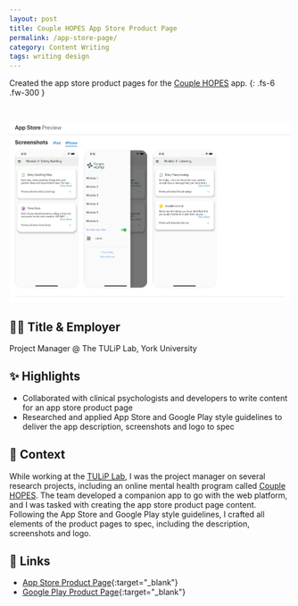 ```yaml
---
layout: post
title: Couple HOPES App Store Product Page
permalink: /app-store-page/
category: Content Writing
tags: writing design
---
```


Created the app store product pages for the [Couple HOPES](https://couplehopes.com/) app.
{: .fs-6 .fw-300 }

<a href="https://apps.apple.com/ca/app/couple-hopes/id1500199636/" target="_blank"><img src="/assets/images/CH-App-Store-1.png" class="table-wrapper" style="width:100%; max-height:20rem; object-fit:cover; overflow-y:clip; object-position: 100% 0; margin-top:2rem;" /></a>

## 👩‍💻 Title & Employer

Project Manager @ The TULiP Lab, York University

## ✨ Highlights

- Collaborated with clinical psychologists and developers to write content for an app store product page
- Researched and applied App Store and Google Play style guidelines to deliver the app description, screenshots and logo to spec

## 📌 Context

While working at the [TULiP Lab](https://www.tuliplab.ca/), I was the project manager on several research projects, including an online mental health program called [Couple HOPES](https://couplehopes.com/). The team developed a companion app to go with the web platform, and I was tasked with creating the app store product page content. Following the App Store and Google Play style guidelines, I crafted all elements of the product pages to spec, including the description, screenshots and logo.

## 🔗 Links

- [App Store Product Page](https://apps.apple.com/ca/app/couple-hopes/id1500199636){:target="_blank"}
- [Google Play Product Page](https://play.google.com/store/apps/details?id=com.couplehopes&hl=en_US&gl=US){:target="_blank"}
